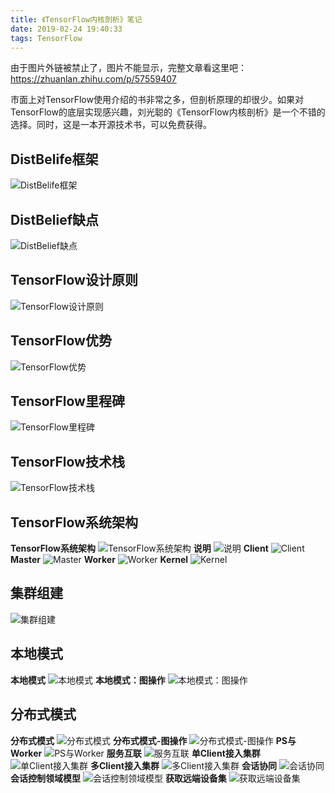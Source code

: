 ```yaml
---
title: 《TensorFlow内核剖析》笔记
date: 2019-02-24 19:40:33
tags: TensorFlow
---
```

由于图片外链被禁止了，图片不能显示，完整文章看这里吧：<https://zhuanlan.zhihu.com/p/57559407>

市面上对TensorFlow使用介绍的书非常之多，但剖析原理的却很少。如果对TensorFlow的底层实现感兴趣，刘光聪的《TensorFlow内核剖析》是一个不错的选择。同时，这是一本开源技术书，可以免费获得。
## DistBelife框架
![DistBelife框架](https://upload-images.jianshu.io/upload_images/4905018-4353758491c42988.png?imageMogr2/auto-orient/strip%7CimageView2/2/w/1240)
## DistBelief缺点
![DistBelief缺点](https://upload-images.jianshu.io/upload_images/4905018-8e7217b17816c5f1.png?imageMogr2/auto-orient/strip%7CimageView2/2/w/1240)
## TensorFlow设计原则
![TensorFlow设计原则](https://upload-images.jianshu.io/upload_images/4905018-61167f0c483ebef2.png?imageMogr2/auto-orient/strip%7CimageView2/2/w/1240)
## TensorFlow优势
![TensorFlow优势](https://upload-images.jianshu.io/upload_images/4905018-b5274b1e0a620542.png?imageMogr2/auto-orient/strip%7CimageView2/2/w/1240)
## TensorFlow里程碑
![TensorFlow里程碑](https://upload-images.jianshu.io/upload_images/4905018-5a1f4453b8c12fbf.png?imageMogr2/auto-orient/strip%7CimageView2/2/w/1240)
## TensorFlow技术栈
![TensorFlow技术栈](https://upload-images.jianshu.io/upload_images/4905018-fc46239d6f9e5447.png?imageMogr2/auto-orient/strip%7CimageView2/2/w/1240)
## TensorFlow系统架构
**TensorFlow系统架构**
![TensorFlow系统架构](https://upload-images.jianshu.io/upload_images/4905018-64be0bebce3b0fea.png?imageMogr2/auto-orient/strip%7CimageView2/2/w/1240)
**说明**
![说明](https://upload-images.jianshu.io/upload_images/4905018-b9adaaea3bf849d0.png?imageMogr2/auto-orient/strip%7CimageView2/2/w/1240)
**Client**
![Client](https://upload-images.jianshu.io/upload_images/4905018-9edbf4350c1eb435.png?imageMogr2/auto-orient/strip%7CimageView2/2/w/1240)
**Master**
![Master](https://upload-images.jianshu.io/upload_images/4905018-3a4a8f95f10fbdd8.png?imageMogr2/auto-orient/strip%7CimageView2/2/w/1240)
**Worker**
![Worker](https://upload-images.jianshu.io/upload_images/4905018-a9d3670a01be4c17.png?imageMogr2/auto-orient/strip%7CimageView2/2/w/1240)
**Kernel**
![Kernel](https://upload-images.jianshu.io/upload_images/4905018-0d571744e78612d5.png?imageMogr2/auto-orient/strip%7CimageView2/2/w/1240)
## 集群组建
![集群组建](https://upload-images.jianshu.io/upload_images/4905018-fc9adc70dba88bf6.png?imageMogr2/auto-orient/strip%7CimageView2/2/w/1240)
## 本地模式
**本地模式**
![本地模式](https://upload-images.jianshu.io/upload_images/4905018-7fbc67ed7ad2c16e.png?imageMogr2/auto-orient/strip%7CimageView2/2/w/1240)
**本地模式：图操作**
![本地模式：图操作](https://upload-images.jianshu.io/upload_images/4905018-19beefd44fa712ac.png?imageMogr2/auto-orient/strip%7CimageView2/2/w/1240)
## 分布式模式
**分布式模式**
![分布式模式](https://upload-images.jianshu.io/upload_images/4905018-8421bbe8a067bf2f.png?imageMogr2/auto-orient/strip%7CimageView2/2/w/1240)
**分布式模式-图操作**
![分布式模式-图操作](https://upload-images.jianshu.io/upload_images/4905018-078e3463fda1933b.png?imageMogr2/auto-orient/strip%7CimageView2/2/w/1240)
**PS与Worker**
![PS与Worker](https://upload-images.jianshu.io/upload_images/4905018-30a2d980b9f325ae.png?imageMogr2/auto-orient/strip%7CimageView2/2/w/1240)
**服务互联**
![服务互联](https://upload-images.jianshu.io/upload_images/4905018-889d5c03ed5237d7.png?imageMogr2/auto-orient/strip%7CimageView2/2/w/1240)
**单Client接入集群**
![单Client接入集群](https://upload-images.jianshu.io/upload_images/4905018-1cb2f9c97633ede4.png?imageMogr2/auto-orient/strip%7CimageView2/2/w/1240)
**多Client接入集群**
![多Client接入集群](https://upload-images.jianshu.io/upload_images/4905018-2361f428ce897631.png?imageMogr2/auto-orient/strip%7CimageView2/2/w/1240)
**会话协同**
![会话协同](https://upload-images.jianshu.io/upload_images/4905018-533b782f7bbf85fa.png?imageMogr2/auto-orient/strip%7CimageView2/2/w/1240)
**会话控制领域模型**
![会话控制领域模型](https://upload-images.jianshu.io/upload_images/4905018-7a2cfa2712dc4900.png?imageMogr2/auto-orient/strip%7CimageView2/2/w/1240)
**获取远端设备集**
![获取远端设备集](https://upload-images.jianshu.io/upload_images/4905018-550f9faaa2881cdb.png?imageMogr2/auto-orient/strip%7CimageView2/2/w/1240)
